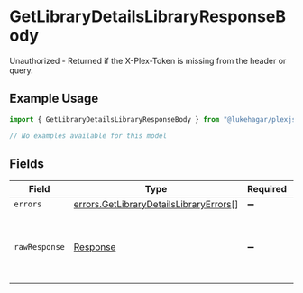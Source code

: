 # GetLibraryDetailsLibraryResponseBody

Unauthorized - Returned if the X-Plex-Token is missing from the header or query.

## Example Usage

```typescript
import { GetLibraryDetailsLibraryResponseBody } from "@lukehagar/plexjs/sdk/models/errors";

// No examples available for this model
```

## Fields

| Field                                                                                                   | Type                                                                                                    | Required                                                                                                | Description                                                                                             |
| ------------------------------------------------------------------------------------------------------- | ------------------------------------------------------------------------------------------------------- | ------------------------------------------------------------------------------------------------------- | ------------------------------------------------------------------------------------------------------- |
| `errors`                                                                                                | [errors.GetLibraryDetailsLibraryErrors](../../../sdk/models/errors/getlibrarydetailslibraryerrors.md)[] | :heavy_minus_sign:                                                                                      | N/A                                                                                                     |
| `rawResponse`                                                                                           | [Response](https://developer.mozilla.org/en-US/docs/Web/API/Response)                                   | :heavy_minus_sign:                                                                                      | Raw HTTP response; suitable for custom response parsing                                                 |